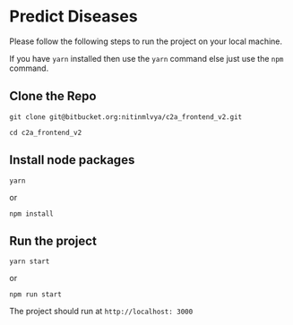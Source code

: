 # Predict Diseases #

Please follow the following steps to run the project on your local machine.

If you have `yarn` installed then use the `yarn` command else just use the `npm` command.

## Clone the Repo ##
`git clone git@bitbucket.org:nitinmlvya/c2a_frontend_v2.git`

`cd c2a_frontend_v2`

## Install node packages ##

`yarn`

or

`npm install`

## Run the project ##

`yarn start`

or

`npm run start`


The project should run at `http://localhost: 3000`
